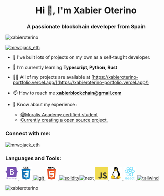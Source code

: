 <h1 align="center">Hi 👋, I'm Xabier Oterino</h1>
<h3 align="center">A passionate blockchain developer from Spain</h3>

<p align="left"> <img src="https://komarev.com/ghpvc/?username=xabieroterino&label=Profile%20views&color=0e75b6&style=flat" alt="xabieroterino" /> </p>

<p align="left"> <a href="https://twitter.com/mrwojack_eth" target="blank"><img src="https://img.shields.io/twitter/follow/mrwojack_eth?logo=twitter&style=for-the-badge" alt="mrwojack_eth" /></a> </p>

- 🔭 I've built lots of projects on my own as a self-taught developer.

- 🌱 I’m currently learning **Typescript, Python, Rust**

- 👨‍💻 All of my projects are available at [https://xabieroterino-portfolio.vercel.app/](https://xabieroterino-portfolio.vercel.app/)

- 📫 How to reach me **xabierblockchain@gmail.com**

- 📄 Know about my experience : 
    - [@Moralis Academy certified student](https://github.com/MoralisWeb3)
    - [Currently creating a open source project.]()

<h3 align="left">Connect with me:</h3>
<p align="left">
<a href="https://twitter.com/mrwojack_eth" target="blank"><img align="center" src="https://raw.githubusercontent.com/rahuldkjain/github-profile-readme-generator/master/src/images/icons/Social/twitter.svg" alt="mrwojack_eth" height="30" width="40" /></a>
</p>

<h3 align="left">Languages and Tools:</h3>
<p align="left"> <a href="https://getbootstrap.com" target="_blank" rel="noreferrer"> <img src="https://raw.githubusercontent.com/devicons/devicon/master/icons/bootstrap/bootstrap-plain-wordmark.svg" alt="bootstrap" width="40" height="40"/> </a> <a href="https://www.w3schools.com/css/" target="_blank" rel="noreferrer"> <img src="https://raw.githubusercontent.com/devicons/devicon/master/icons/css3/css3-original-wordmark.svg" alt="css3" width="40" height="40"/> </a> <a href="https://git-scm.com/" target="_blank" rel="noreferrer"> <img src="https://www.vectorlogo.zone/logos/git-scm/git-scm-icon.svg" alt="git" width="40" height="40"/> </a> <a href="https://www.w3.org/html/" target="_blank" rel="noreferrer"> <img src="https://raw.githubusercontent.com/devicons/devicon/master/icons/html5/html5-original-wordmark.svg" alt="html5" width="40" height="40"/> </a> 
<a target="_blank" rel="noreferrer" href="https://solidity-es.readthedocs.io/es/latest/"><img width="40" height="40" alt="solidity"  src="https://upload.wikimedia.org/wikipedia/commons/9/98/Solidity_logo.svg"></a><a ><image src="https://upload.wikimedia.org/wikipedia/commons/8/8e/Nextjs-logo.svg" width="40" height="40" alt="next"></image></a><a href="https://developer.mozilla.org/en-US/docs/Web/JavaScript" target="_blank" rel="noreferrer"> <img src="https://raw.githubusercontent.com/devicons/devicon/master/icons/javascript/javascript-original.svg" alt="javascript" width="40" height="40"/> </a> <a href="https://www.linux.org/" target="_blank" rel="noreferrer"> <img src="https://raw.githubusercontent.com/devicons/devicon/master/icons/linux/linux-original.svg" alt="linux" width="40" height="40"/> </a> <a href="https://reactjs.org/" target="_blank" rel="noreferrer"> <img src="https://raw.githubusercontent.com/devicons/devicon/master/icons/react/react-original-wordmark.svg" alt="react" width="40" height="40"/> </a> <a href="https://tailwindcss.com/" target="_blank" rel="noreferrer"> <img src="https://www.vectorlogo.zone/logos/tailwindcss/tailwindcss-icon.svg" alt="tailwind" width="40" height="40"/> </a> </p>

<p><img align="center" src="https://github-readme-stats.vercel.app/api/top-langs?username=xabieroterino&show_icons=true&locale=en&layout=compact" alt="xabieroterino" /></p>
